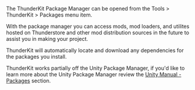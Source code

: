 The ThunderKit Package Manager can be opened from the Tools > ThunderKit > Packages menu item.

With the package manager you can access mods, mod loaders, and utilites hosted on Thunderstore and other mod distribution sources in the future to assist you in making your project.

ThunderKit will automatically locate and download any dependencies for the packages you install.

ThunderKit works partially off the Unity Package Manager, if you'd like to learn more about the Unity Package Manager review the [Unity Manual - Packages](https://docs.unity3d.com/Manual/PackagesList.html) section.